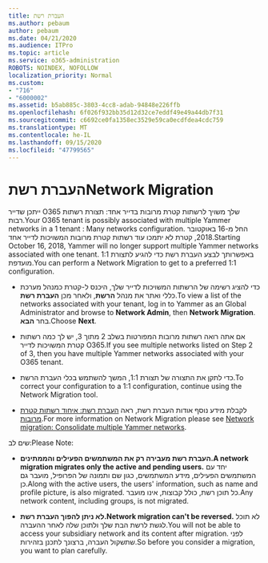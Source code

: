 ```yaml
---
title: העברת רשת
ms.author: pebaum
author: pebaum
ms.date: 04/21/2020
ms.audience: ITPro
ms.topic: article
ms.service: o365-administration
ROBOTS: NOINDEX, NOFOLLOW
localization_priority: Normal
ms.custom:
- "716"
- "6000002"
ms.assetid: b5ab885c-3803-4cc8-adab-94848e226ffb
ms.openlocfilehash: 6f026f932bb35d12d32ce7eddf49e49a44db7f31
ms.sourcegitcommit: c6692ce0fa1358ec3529e59ca0ecdfdea4cdc759
ms.translationtype: MT
ms.contentlocale: he-IL
ms.lasthandoff: 09/15/2020
ms.locfileid: "47799565"
---
```

# <a name="network-migration"></a><span data-ttu-id="5ec6e-102">העברת רשת</span><span class="sxs-lookup"><span data-stu-id="5ec6e-102">Network Migration</span></span>

<span data-ttu-id="5ec6e-103">ייתכן שדייר O365 שלך משויך לרשתות קטרת מרובות בדייר אחד: תצורת רשתות רבות.</span><span class="sxs-lookup"><span data-stu-id="5ec6e-103">Your O365 tenant is possibly associated with multiple Yammer networks in a 1 tenant : Many networks configuration.</span></span> <span data-ttu-id="5ec6e-104">החל מ-16 באוקטובר 2018, קטרת לא יתמכו עוד רשתות קטרת מרובות המשויכות לדייר אחד.</span><span class="sxs-lookup"><span data-stu-id="5ec6e-104">Starting October 16, 2018, Yammer will no longer support multiple Yammer networks associated with one tenant.</span></span> <span data-ttu-id="5ec6e-105">באפשרותך לבצע העברת רשת כדי להגיע לתצורת 1:1 מועדפת.</span><span class="sxs-lookup"><span data-stu-id="5ec6e-105">You can perform a Network Migration to get to a preferred 1:1 configuration.</span></span>
  
- <span data-ttu-id="5ec6e-106">כדי להציג רשימה של הרשתות המשויכות לדייר שלך, היכנס ל-קטרת כמנהל מערכת כללי ואתר את מנהל **הרשת**, ולאחר מכן **העברת רשת**.</span><span class="sxs-lookup"><span data-stu-id="5ec6e-106">To view a list of the networks associated with your tenant, log in to Yammer as an Global Administrator and browse to **Network Admin**, then **Network Migration**.</span></span> <span data-ttu-id="5ec6e-107">בחר **הבא**.</span><span class="sxs-lookup"><span data-stu-id="5ec6e-107">Choose **Next**.</span></span>

- <span data-ttu-id="5ec6e-108">אם אתה רואה רשתות מרובות המפורטות בשלב 2 מתוך 3, יש לך כמה רשתות קטרת המשויכות לדייר O365.</span><span class="sxs-lookup"><span data-stu-id="5ec6e-108">If you see multiple networks listed on Step 2 of 3, then you have multiple Yammer networks associated with your O365 tenant.</span></span>

- <span data-ttu-id="5ec6e-109">כדי לתקן את התצורה של תצורת 1:1, המשך להשתמש בכלי העברת הרשת.</span><span class="sxs-lookup"><span data-stu-id="5ec6e-109">To correct your configuration to a 1:1 configuration, continue using the Network Migration tool.</span></span>

- <span data-ttu-id="5ec6e-110">לקבלת מידע נוסף אודות העברת רשת, ראה [העברת רשת: איחוד רשתות קטרת מרובות](https://docs.microsoft.com/yammer/configure-your-yammer-network/consolidate-multiple-yammer-networks).</span><span class="sxs-lookup"><span data-stu-id="5ec6e-110">For more information on Network Migration please see [Network migration: Consolidate multiple Yammer networks](https://docs.microsoft.com/yammer/configure-your-yammer-network/consolidate-multiple-yammer-networks).</span></span>

<span data-ttu-id="5ec6e-111">שים לב:</span><span class="sxs-lookup"><span data-stu-id="5ec6e-111">Please Note:</span></span>
  
- <span data-ttu-id="5ec6e-112">**העברת רשת מעבירה רק את המשתמשים הפעילים והממתינים.**</span><span class="sxs-lookup"><span data-stu-id="5ec6e-112">**A network migration migrates only the active and pending users.**</span></span> <span data-ttu-id="5ec6e-113">יחד עם המשתמשים הפעילים, מידע המשתמשים, כגון שם ותמונה של הפרופיל, מועבר גם כן.</span><span class="sxs-lookup"><span data-stu-id="5ec6e-113">Along with the active users, the users' information, such as name and profile picture, is also migrated.</span></span> <span data-ttu-id="5ec6e-114">כל תוכן רשת, כולל קבוצות, אינו מועבר.</span><span class="sxs-lookup"><span data-stu-id="5ec6e-114">Any network content, including groups, is not migrated.</span></span>

- <span data-ttu-id="5ec6e-115">**לא ניתן להפוך העברת רשת.**</span><span class="sxs-lookup"><span data-stu-id="5ec6e-115">**Network migration can't be reversed.**</span></span> <span data-ttu-id="5ec6e-116">לא תוכל לגשת לרשת הבת שלך ולתוכן שלה לאחר ההעברה.</span><span class="sxs-lookup"><span data-stu-id="5ec6e-116">You will not be able to access your subsidiary network and its content after migration.</span></span> <span data-ttu-id="5ec6e-117">לפני שתשקול העברה, ברצונך לתכנן בזהירות.</span><span class="sxs-lookup"><span data-stu-id="5ec6e-117">So before you consider a migration, you want to plan carefully.</span></span>

